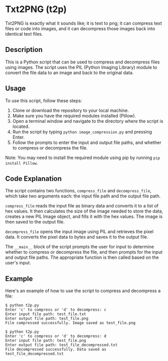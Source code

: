 # Txt2PNG (t2p)
Txt2PNG is exactly what it sounds like; it is text to png; it can compress text files or code into images, and it can decompress those images back into identical text files.
## Description

This is a Python script that can be used to compress and decompress files using images. The script uses the PIL (Python Imaging Library) module to convert the file data to an image and back to the original data.

## Usage

To use this script, follow these steps:

1. Clone or download the repository to your local machine.
2. Make sure you have the required modules installed (Pillow).
3. Open a terminal window and navigate to the directory where the script is located.
4. Run the script by typing `python image_compression.py` and pressing Enter.
5. Follow the prompts to enter the input and output file paths, and whether to compress or decompress the file.

Note: You may need to install the required module using pip by running `pip install Pillow`.

## Code Explanation

The script contains two functions, `compress_file` and `decompress_file`, which take two arguments each: the input file path and the output file path.

`compress_file` reads the input file as binary data and converts it to a list of hex values. It then calculates the size of the image needed to store the data, creates a new PIL Image object, and fills it with the hex values. The image is then saved to the output file.

`decompress_file` opens the input image using PIL and retrieves the pixel data. It converts the pixel data to bytes and saves it to the output file.

The `__main__` block of the script prompts the user for input to determine whether to compress or decompress the file, and then prompts for the input and output file paths. The appropriate function is then called based on the user's input.

## Example

Here's an example of how to use the script to compress and decompress a file:

```
$ python t2p.py
Enter 'c' to compress or 'd' to decompress: c
Enter input file path: test_file.txt
Enter output file path: test_file.png
File compressed successfully. Image saved as test_file.png

$ python t2p.py
Enter 'c' to compress or 'd' to decompress: d
Enter input file path: test_file.png
Enter output file path: test_file_decompressed.txt
File decompressed successfully. Data saved as test_file_decompressed.txt
```
